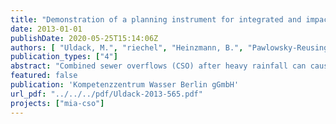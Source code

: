 ```yaml
---
title: "Demonstration of a planning instrument for integrated and impact based CSO control under climate change conditions in Berlin"
date: 2013-01-01
publishDate: 2020-05-25T15:14:06Z
authors: [ "Uldack, M.", "riechel", "Heinzmann, B.", "Pawlowsky-Reusing, E.", "matzinger" ]
publication_types: ["4"]
abstract: "Combined sewer overflows (CSO) after heavy rainfall can cause acute depletions of dissolved oxygen (DO) in the Berlin River Spree. Further aggravation of ecological deficits can be expected from global climate change. A planning instrument for CSO impact assessment under different sewer management and climate conditions has been developed at Kompetenzzentrum Wasser Berlin. It couples the sewer model InfoWorks CS, the river water quality model Hydrax/QSim and an impact assessment tool. The planning instrument was validated for the years 2010 and 2011. Simulation results for the critical parameters discharge and DO concentrations in the Berlin River Spree agree well with measurements. Although not all observed DO deficits can be simulated accurately, the very good representation of processes related to the oxygen budget allows assessing relative changes in boundary conditions, e.g. from climate change or different CSO control strategies. The conducted scenario analysis indicates that the coupled sewer-rivermodel reacts sensitively to changes in boundary conditions (temperature, rainfall, storage volume and other CSO control strategies, etc.). Based on the simulation year 2007 – representing an extreme year with regards to CSO volume and critical conditions in the river – sewer rehabilitation measures planned to be implemented until 2020 are predicted to reduce total CSO volumes by 17% and discharged pollutant loads by 21 - 31%. The frequency of critical DO conditions for the most sensitive local fish species will decrease by one third. For a further improvement of water quality after the year 2020, the reduction of impervious surfaces emerges as a very effective management strategy where feasible. A reduction of the impervious connected area by 20% results in a decrease in the frequency of critical DO conditions by another third. The studied increase in surface air and water temperature as part of the climate change scenarios leads to a significant aggravation of DO stress due to background pollution in the Berlin River Spree, while acute DO depletions after CSO are barely affected. However, changes in rain intensity have a considerable effect on CSO volumes, pollutant loads and the frequency of critical DO concentrations. A general reduction of discharged pollutant loads by 60% based on the sewer status 2020 can prevent critical DO conditions in the Berlin River Spree, even for the exceptionally rain intense year 2007. A detailed analysis of river processes after CSO, has shown that the biodegradation of organic carbon compounds is the most important contributor to acute DO depletions in the Berlin River Spree. An additional impairment of DO conditions is caused by the inflow of oxygen free CSO spill water and suspended solids into the Berlin River Spree. In this report, CSO impacts under different management strategies or climate change conditions are assessed only for a part of the Berlin combined sewer system (although the main part) and for one exemplary year. An extension of the planning instrument to the entire combined sewer system would enable to evaluate the full impact of measures. For a robust prediction of future CSO impacts it is also recommended to test different simulation periods or conduct long-term simulations."
featured: false
publication: 'Kompetenzzentrum Wasser Berlin gGmbH'
url_pdf: "../../../pdf/Uldack-2013-565.pdf"
projects: ["mia-cso"]
---
```


